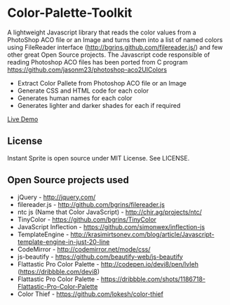 # Color-Palette-Toolkit

A lightweight Javascript library that reads the color values from a PhotoShop ACO file or an Image and turns them into a list of named colors using FileReader interface (http://bgrins.github.com/filereader.js/) and few other great Open Source projects. The Javascript code responsible of reading Photoshop ACO files has been ported from C program 
https://github.com/jasonm23/photoshop-aco2UIColors
 
* Extract Color Pallete from Photoshop ACO file or an Image
* Generate CSS and HTML code for each color
* Generates human names for each color
* Generates lighter and darker shades for each if required

[Live Demo](http://websemantics.github.io/Color-Palette-Toolkit)

## License
Instant Sprite is open source under MIT License.  See LICENSE.

## Open Source projects used
* jQuery - http://jquery.com/
* filereader.js - http://github.com/bgrins/filereader.js
* ntc js (Name that Color JavaScript) - http://chir.ag/projects/ntc/
* TinyColor - https://github.com/bgrins/TinyColor
* JavaScript Inflection - https://github.com/simonwex/inflection-js
* TemplateEngine - http://krasimirtsonev.com/blog/article/Javascript-template-engine-in-just-20-line
* CodeMirror - http://codemirror.net/mode/css/
* js-beautify - https://github.com/beautify-web/js-beautify
* Flattastic Pro Color Palette - http://codepen.io/devi8/pen/lvIeh (https://dribbble.com/devi8) 
* Flattastic Pro Color Palette - https://dribbble.com/shots/1186718-Flattastic-Pro-Color-Palette
* Color Thief - https://github.com/lokesh/color-thief